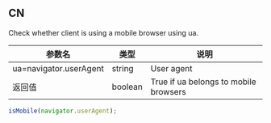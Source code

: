 ## CN

Check whether client is using a mobile browser using ua.

|参数名|类型|说明|
|-----|----|---|
|ua=navigator.userAgent|string |User agent                           |
|返回值                  |boolean|True if ua belongs to mobile browsers|

```javascript
isMobile(navigator.userAgent);
```